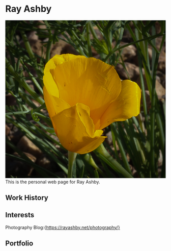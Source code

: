 # Ray Ashby
![](assets/Poppy.jpg)
This is the personal web page for Ray Ashby.

## Work History

## Interests

Photography Blog:{https://rayashby.net/photography/}

## Portfolio
